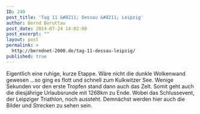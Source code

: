```yaml
---
ID: 240
post_title: 'Tag 11 &#8211; Dessau &#8211; Leipzig'
author: Bernd Boruttau
post_date: 2014-07-24 14:02:08
post_excerpt: ""
layout: post
permalink: >
  http://berndnet-2000.de/tag-11-dessau-leipzig/
published: true
---
```

Eigentlich eine ruhige, kurze Etappe. Wäre nicht die dunkle Wolkenwand gewesen ...so ging es flott und schnell zum Kulkwitzer See. Wenige Sekunden vor den erste Tropfen stand dann auch das Zelt. Somit geht auch die diesjährige Urlaubsrunde mit 1268km zu Ende. Wobei das Schlussevent, der Leipziger Triathlon, noch aussteht. Demnächst werden hier auch die Bilder und Strecken zu sehen sein.